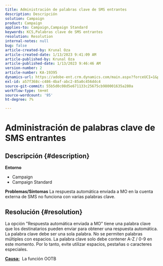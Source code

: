 ```yaml
---
title: Administración de palabras clave de SMS entrantes
description: Descripción
solution: Campaign
product: Campaign
applies-to: Campaign,Campaign Standard
keywords: KCS,Palabras clave de SMS entrantes
resolution: Resolution
internal-notes: null
bug: false
article-created-by: Krunal Oza
article-created-date: 1/13/2023 9:41:09 AM
article-published-by: Krunal Oza
article-published-date: 1/13/2023 9:46:46 AM
version-number: 2
article-number: KA-19395
dynamics-url: https://adobe-ent.crm.dynamics.com/main.aspx?forceUCI=1&pagetype=entityrecord&etn=knowledgearticle&id=aff6aa66-2693-ed11-aad1-6045bd006793
exl-id: a57f368c-c486-4baf-abc2-85a0c456ddc4
source-git-commit: 55b5d0c08d5e671133c25675cb980001635a280a
workflow-type: tm+mt
source-wordcount: '95'
ht-degree: 7%

---
```


# Administración de palabras clave de SMS entrantes

## Descripción {#description}

<b>Entorno</b>
- Campaign
- Campaign Standard



<b>Problemas/Síntomas</b>
La respuesta automática enviada a MO en la cuenta externa de SMS no funciona con varias palabras clave.


## Resolución {#resolution}


La opción &quot;Respuesta automática enviada a MO&quot; tiene una palabra clave que los destinatarios pueden enviar para obtener una respuesta automática. La palabra clave debe ser una sola palabra. No se permiten palabras múltiples con espacios. La palabra clave solo debe contener A-Z / 0-9 en este momento. Por lo tanto, evite utilizar espacios, pestañas o caracteres especiales.

<b><u>Causa:</u></b>  La función OOTB
